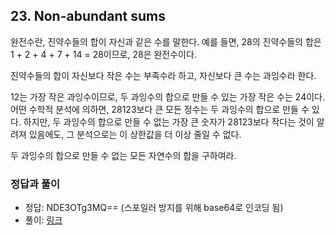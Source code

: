 ## 23. Non-abundant sums

완전수란, 진약수들의 합이 자신과 같은 수를 말한다. 예를 들면, 28의 진약수들의 합은 1 + 2 + 4 + 7 + 14 = 28이므로, 28은 완전수이다.

진약수들의 합이 자신보다 작은 수는 부족수라 하고, 자신보다 큰 수는 과잉수라 한다.

12는 가장 작은 과잉수이므로, 두 과잉수의 합으로 만들 수 있는 가장 작은 수는 24이다. 어떤 수학적 분석에 의하면, 28123보다 큰 모든 정수는 두 과잉수의 합으로 만들 수 있다. 하지만, 두 과잉수의 합으로 만들 수 없는 가장 큰 숫자가 28123보다 작다는 것이 알려져 있음에도, 그 분석으로는 이 상한값을 더 이상 줄일 수 없다.

두 과잉수의 합으로 만들 수 없는 모든 자연수의 합을 구하여라.

### 정답과 풀이

* 정답: NDE3OTg3MQ== (스포일러 방지를 위해 base64로 인코딩 됨)
* 풀이: [링크](./explanation.md)
